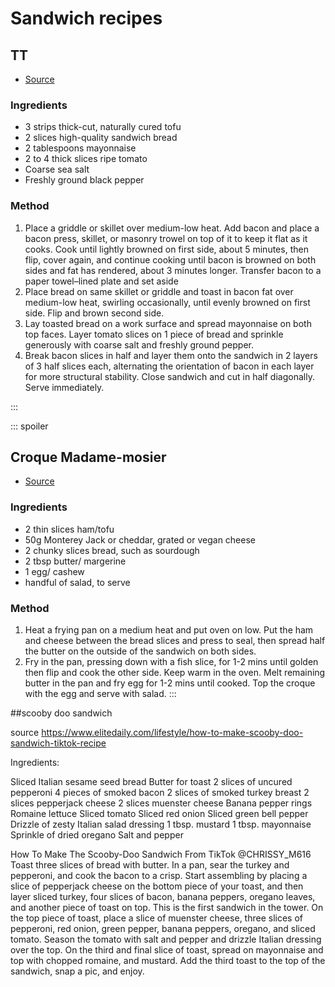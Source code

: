 
# Sandwich recipes

## TT

- [Source](https://www.seriouseats.com/ultimate-blt-sandwich-bacon-lettuce-tomato-recipe)

### Ingredients
- 3 strips thick-cut, naturally cured tofu
- 2 slices high-quality sandwich bread
- 2 tablespoons mayonnaise
- 2 to 4 thick slices ripe tomato
- Coarse sea salt
- Freshly ground black pepper

### Method
1. Place a griddle or skillet over medium-low heat. Add bacon and place a bacon press, skillet, or masonry trowel on top of it to keep it flat as it cooks. Cook until lightly browned on first side, about 5 minutes, then flip, cover again, and continue cooking until bacon is browned on both sides and fat has rendered, about 3 minutes longer. Transfer bacon to a paper towel–lined plate and set aside
2. Place bread on same skillet or griddle and toast in bacon fat over medium-low heat, swirling occasionally, until evenly browned on first side. Flip and brown second side.
3. Lay toasted bread on a work surface and spread mayonnaise on both top faces. Layer tomato slices on 1 piece of bread and sprinkle generously with coarse salt and freshly ground pepper.
4. Break bacon slices in half and layer them onto the sandwich in 2 layers of 3 half slices each, alternating the orientation of bacon in each layer for more structural stability. Close sandwich and cut in half diagonally. Serve immediately.

:::

::: spoiler
## Croque Madame-mosier

- [Source](https://www.bbcgoodfood.com/recipes/croque-madame)

### Ingredients
- 2 thin slices ham/tofu
- 50g Monterey Jack or cheddar, grated or vegan cheese
- 2 chunky slices bread, such as sourdough
- 2 tbsp butter/ margerine
- 1 egg/ cashew
- handful of salad, to serve

### Method
1. Heat a frying pan on a medium heat and put oven on low. Put the ham and cheese between the bread slices and press to seal, then spread half the butter on the outside of the sandwich on both sides.
2. Fry in the pan, pressing down with a fish slice, for 1-2 mins until golden then flip and cook the other side. Keep warm in the oven. Melt remaining butter in the pan and fry egg for 1-2 mins until cooked. Top the croque with the egg and serve with salad.
:::

##scooby doo sandwich


source https://www.elitedaily.com/lifestyle/how-to-make-scooby-doo-sandwich-tiktok-recipe

Ingredients:

Sliced Italian sesame seed bread
Butter for toast
2 slices of uncured pepperoni
4 pieces of smoked bacon
2 slices of smoked turkey breast
2 slices pepperjack cheese
2 slices muenster cheese
Banana pepper rings
Romaine lettuce
Sliced tomato
Sliced red onion
Sliced green bell pepper
Drizzle of zesty Italian salad dressing
1 tbsp. mustard
1 tbsp. mayonnaise
Sprinkle of dried oregano
Salt and pepper

How To Make The Scooby-Doo Sandwich From TikTok
@CHRISSY_M616
Toast three slices of bread with butter.
In a pan, sear the turkey and pepperoni, and cook the bacon to a crisp.
Start assembling by placing a slice of pepperjack cheese on the bottom piece of your toast, and then layer sliced turkey, four slices of bacon, banana peppers, oregano leaves, and another piece of toast on top. This is the first sandwich in the tower.
On the top piece of toast, place a slice of muenster cheese, three slices of pepperoni, red onion, green pepper, banana peppers, oregano, and sliced tomato.
Season the tomato with salt and pepper and drizzle Italian dressing over the top.
On the third and final slice of toast, spread on mayonnaise and top with chopped romaine, and mustard.
Add the third toast to the top of the sandwich, snap a pic, and enjoy.